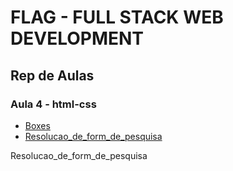 # FLAG - FULL STACK WEB DEVELOPMENT
## Rep de Aulas
### Aula 4 - html-css

- [Boxes](/html_css/aula4/Boxes/Boxes.html)
- [Resolucao_de_form_de_pesquisa](/html_css/aula4/Resolucao_de_form_de_pesquisa/Resolucao_de_form_de_pesquisa.html)

Resolucao_de_form_de_pesquisa

